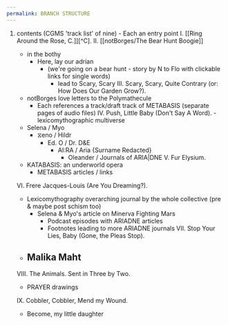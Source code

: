 ```yaml
---
permalink: BRANCH STRUCTURE
---
```



1. contents (CGMS 'track list' of nine) - Each an entry point
	I. [[Ring Around the Rose, C.]][^C].
	II. [[notBorges/The Bear Hunt Boogie]] 
	- in the bothy 
		- Here, lay our adrian 
			- (we're going on a bear hunt - story by N to Flo with clickable links for single words)
				- lead to Scary, Scary 
	III. Scary, Scary, Quite Contrary (or: How Does Our Garden Grow?).
	- notBorges love letters to the Polymathecule 
		- Each references a track/draft track of METABASIS (separate pages of audio files)
	IV. Push, Little Baby (Don't Say A Word). - lexicomythographic multiverse 
	- Selena / Myo 
		- ⧖eno / Hildr 
			- Ed. O / Dr. D&E
				- AI:RA / Aria {Surname Redacted}
					- Oleander / Journals of ARIA|DNE
	V. Fur Elysium.
	- KATABASIS: an underworld opera 
		- METABASIS articles / links

	VI. Frere Jacques-Louis  (Are You Dreaming?).
	- Lexicomythography overarching journal by the whole collective (pre & maybe post schism too)
		- Selena & Myo's article on Minerva Fighting Mars 
			- Podcast episodes with ARIADNE articles 
			- Footnotes leading to more ARIADNE journals 
	VII. Stop Your Lies, Baby (Gone, the Pleas Stop).
	- Malika Maht 
		- 
	VIII. The Animals. Sent in Three by Two. 
	- PRAYER drawings 
	
	IX. Cobbler, Cobbler, Mend my Wound.
	- Become, my little daughter 


